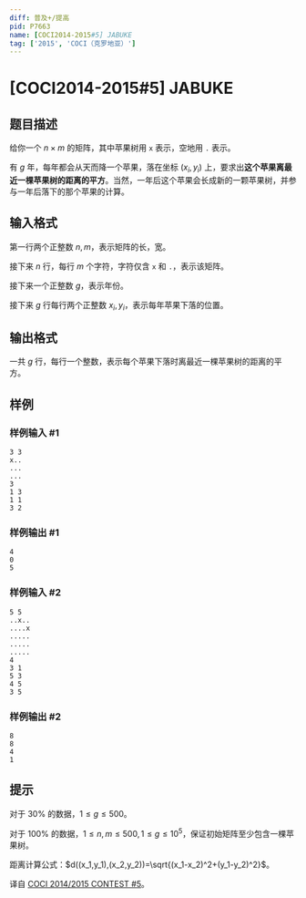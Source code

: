 ```yaml
---
diff: 普及+/提高
pid: P7663
name: [COCI2014-2015#5] JABUKE
tag: ['2015', 'COCI（克罗地亚）']
---
```

# [COCI2014-2015#5] JABUKE
## 题目描述

给你一个 $n \times m$ 的矩阵，其中苹果树用 `x` 表示，空地用 `.` 表示。

有 $g$ 年，每年都会从天而降一个苹果，落在坐标 $(x_i,y_i)$ 上，要求出**这个苹果离最近一棵苹果树的距离的平方**。当然，一年后这个苹果会长成新的一颗苹果树，并参与一年后落下的那个苹果的计算。
## 输入格式

第一行两个正整数 $n,m$，表示矩阵的长，宽。

接下来 $n$ 行，每行 $m$ 个字符，字符仅含 `x` 和 `.`，表示该矩阵。

接下来一个正整数 $g$，表示年份。

接下来 $g$ 行每行两个正整数 $x_i,y_i$，表示每年苹果下落的位置。
## 输出格式

一共 $g$ 行，每行一个整数，表示每个苹果下落时离最近一棵苹果树的距离的平方。
## 样例

### 样例输入 #1
```
3 3
x..
...
...
3
1 3
1 1
3 2
```
### 样例输出 #1
```
4
0
5
```
### 样例输入 #2
```
5 5
..x..
....x
.....
.....
.....
4
3 1
5 3
4 5
3 5
```
### 样例输出 #2
```
8
8
4
1
```
## 提示

对于 $30\%$ 的数据，$1 \leq g \leq 500$。

对于 $100\%$ 的数据，$1\leq n,m \leq 500,1 \leq g \leq 10^5$，保证初始矩阵至少包含一棵苹果树。

距离计算公式：$d((x_1,y_1),(x_2,y_2))=\sqrt{(x_1-x_2)^2+(y_1-y_2)^2}$。

译自 [COCI 2014/2015 CONTEST #5](https://hsin.hr/coci/archive/2014_2015/contest5_tasks.pdf)。
